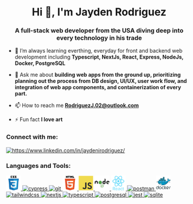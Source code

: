 <h1 align="center">Hi 👋, I'm Jayden Rodriguez</h1>
<h3 align="center">A full-stack web developer from the USA diving deep into every technology in his trade</h3>

- 🌱 I’m always learning everthing, everyday for front and backend web development including **Typescript, NextJs, React, Express, NodeJs, Docker, PostgreSQL**

- 💬 Ask me about **building web apps from the ground up, prioritizing planning out the process from DB design, UI/UX, user work flow, and integration of web app components, and containerization of every part.**

- 📫 How to reach me **RodriguezJ.02@outlook.com**

- ⚡ Fun fact **I love art**

<h3 align="left">Connect with me:</h3>
<p align="left">
<a href="https://www.linkedin.com/in/jaydenirodriguez/" target="blank"><img align="center" src="https://raw.githubusercontent.com/rahuldkjain/github-profile-readme-generator/master/src/images/icons/Social/linked-in-alt.svg" alt="https://www.linkedin.com/in/jaydenirodriguez/" height="30" width="40" /></a>
</p>

<h3 align="left">Languages and Tools:</h3>
<p align="left"> <a href="https://www.w3schools.com/css/" target="_blank" rel="noreferrer"> <img src="https://raw.githubusercontent.com/devicons/devicon/master/icons/css3/css3-original-wordmark.svg" alt="css3" width="40" height="40"/> </a> <a href="https://www.cypress.io" target="_blank" rel="noreferrer"> <img src="https://www.svgrepo.com/show/373542/cypress.svg" alt="cypress" width="40" height="40"/> </a> <a href="https://git-scm.com/" target="_blank" rel="noreferrer"> <img src="https://www.vectorlogo.zone/logos/git-scm/git-scm-icon.svg" alt="git" width="40" height="40"/> </a> <a href="https://www.w3.org/html/" target="_blank" rel="noreferrer"> <img src="https://raw.githubusercontent.com/devicons/devicon/master/icons/html5/html5-original-wordmark.svg" alt="html5" width="40" height="40"/> </a> <a href="https://developer.mozilla.org/en-US/docs/Web/JavaScript" target="_blank" rel="noreferrer"> <img src="https://raw.githubusercontent.com/devicons/devicon/master/icons/javascript/javascript-original.svg" alt="javascript" width="40" height="40"/> </a> <a href="https://nodejs.org" target="_blank" rel="noreferrer"> <img src="https://raw.githubusercontent.com/devicons/devicon/master/icons/nodejs/nodejs-original-wordmark.svg" alt="nodejs" width="40" height="40"/> </a> <a href="https://reactjs.org/" target="_blank" rel="noreferrer"> <img src="https://raw.githubusercontent.com/devicons/devicon/master/icons/react/react-original-wordmark.svg" alt="react" width="40" height="40"/> </a> <a href="https://postman.com" rel="nofollow"> <img src="https://camo.githubusercontent.com/5c2595c2fcc9ef7ffa97d14f868547d945d5cee65045377c7c34611b5a67c139/68747470733a2f2f7777772e766563746f726c6f676f2e7a6f6e652f6c6f676f732f676574706f73746d616e2f676574706f73746d616e2d69636f6e2e737667" alt="postman" width="40" height="40" data-canonical-src="https://www.vectorlogo.zone/logos/getpostman/getpostman-icon.svg" style="max-width: 100%;"> </a> <a href="https://www.docker.com/" rel="nofollow"> <img src="https://raw.githubusercontent.com/devicons/devicon/master/icons/docker/docker-original-wordmark.svg" alt="docker" width="40" height="40" style="max-width: 100%;"> </a> <a href="https://www.tailwind.com" rel="nofollow"> <img src="https://www.svgrepo.com/show/374118/tailwind.svg" alt="tailwindcss" width="40" height="40" style="max-width: 100%;" </a> <a href="https://www.nextjs.org" rel="nofollow"> <img src="https://www.svgrepo.com/show/368858/nextjs.svg" alt="nextjs" width="40" height="40" style="max-width: 100%;"> </a> <a href="https://www.typescriptlang.org" rel="nofollow"> <img src="https://www.svgrepo.com/show/354478/typescript-icon.svg" alt="typescript" width="40" height="40" style="max-width: 100%;"> </a> <a href="https://www.postgresql.org/" rel="nofollow"> <img src="https://www.svgrepo.com/show/354200/postgresql.svg" alt="postgresql" width="40" height="40" style="max-width: 100%;"> </a> <a href="https://jestjs.io" rel="nofollow"> <img src="https://camo.githubusercontent.com/61bf483301313f919312bc95fd53a177e5f277bc73955af58afcfe26fdccd27a/68747470733a2f2f7777772e766563746f726c6f676f2e7a6f6e652f6c6f676f732f6a6573746a73696f2f6a6573746a73696f2d69636f6e2e737667" alt="jest" width="40" height="40" data-canonical-src="https://www.vectorlogo.zone/logos/jestjsio/jestjsio-icon.svg" style="max-width: 100%;"> </a> <a href="https://www.sqlite.org/" rel="nofollow"> <img src="https://camo.githubusercontent.com/6ba82d645da10e17a701db0997df23158e7b860b95bdc1444572b4ef92ccba85/68747470733a2f2f7777772e766563746f726c6f676f2e7a6f6e652f6c6f676f732f73716c6974652f73716c6974652d69636f6e2e737667" alt="sqlite" width="40" height="40" data-canonical-src="https://www.vectorlogo.zone/logos/sqlite/sqlite-icon.svg" style="max-width: 100%;"> </a> </p>
